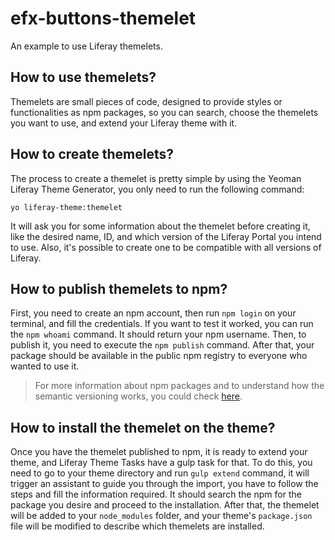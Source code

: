 # efx-buttons-themelet

An example to use Liferay themelets.

## How to use themelets?
Themelets are small pieces of code, designed to provide styles or functionalities as npm packages, so you can search, choose the themelets you want to use, and extend your Liferay theme with it.

## How to create themelets?
The process to create a themelet is pretty simple by using the Yeoman Liferay Theme Generator, you only need to run the following command:
```
yo liferay-theme:themelet
```
It will ask you for some information about the themelet before creating it, like the desired name, ID, and which version of the Liferay Portal you intend to use. Also, it's possible to create one to be compatible with all versions of Liferay.

## How to publish themelets to npm?
First, you need to create an npm account, then run `npm login` on your terminal, and fill the credentials. If you want to test it worked, you can run the `npm whoami` command. It should return your npm username.
Then, to publish it, you need to execute the `npm publish` command. After that, your package should be available in the public npm registry to everyone who wanted to use it.
> For more information about npm packages and to understand how the semantic versioning works, you could check [here](https://docs.npmjs.com/getting-started/publishing-npm-packages).

## How to install the themelet on the theme?
Once you have the themelet published to npm, it is ready to extend your theme, and Liferay Theme Tasks have a gulp task for that.
To do this, you need to go to your theme directory and run `gulp extend` command, it will trigger an assistant to guide you through the import, you have to follow the steps and fill the information required. It should search the npm for the package you desire and proceed to the installation. After that, the themelet will be added to your `node_modules` folder, and your theme's `package.json` file will be modified to describe which themelets are installed.